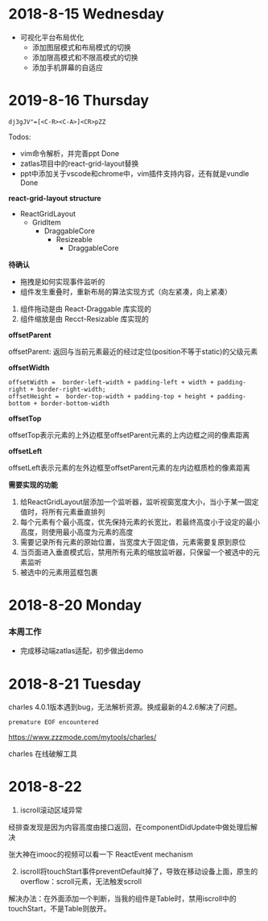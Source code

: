 # 2018-8-15 Wednesday

* 可视化平台布局优化
  * 添加图层模式和布局模式的切换
  * 添加限高模式和不限高模式的切换
  * 添加手机屏幕的自适应

# 2019-8-16 Thursday

```
dj3gJV"=[<C-R><C-A>]<CR>pZZ
```

Todos:

* vim命令解析，并完善ppt Done
* zatlas项目中的react-grid-layout替换 
* ppt中添加关于vscode和chrome中，vim插件支持内容，还有就是vundle Done

**react-grid-layout structure**

- ReactGridLayout
  - GridItem
    - DraggableCore
      - Resizeable
        - DraggableCore

**待确认**

* 拖拽是如何实现事件监听的
* 组件发生重叠时，重新布局的算法实现方式（向左紧凑，向上紧凑）

1. 组件拖动是由 React-Draggable 库实现的
2. 组件缩放是由 Recct-Resizable 库实现的

**offsetParent**

offsetParent: 返回与当前元素最近的经过定位(position不等于static)的父级元素

**offsetWidth**

```
offsetWidth =  border-left-width + padding-left + width + padding-right + border-right-width; 
offsetHeight =  border-top-width + padding-top + height + padding-bottom + border-bottom-width
```

**offsetTop**

offsetTop表示元素的上外边框至offsetParent元素的上内边框之间的像素距离

**offsetLeft**

offsetLeft表示元素的左外边框至offsetParent元素的左内边框质检的像素距离

**需要实现的功能**

1. 给ReactGridLayout层添加一个监听器，监听视窗宽度大小，当小于某一固定值时，将所有元素垂直排列
2. 每个元素有个最小高度，优先保持元素的长宽比，若最终高度小于设定的最小高度，则使用最小高度为元素的高度
3. 需要记录所有元素的原始位置，当宽度大于固定值，元素需要复原到原位
4. 当页面进入垂直模式后，禁用所有元素的缩放监听器，只保留一个被选中的元素监听
5. 被选中的元素用蓝框包裹

# 2018-8-20 Monday

### 本周工作

* 完成移动端zatlas适配，初步做出demo

# 2018-8-21 Tuesday

charles 4.0.1版本遇到bug，无法解析资源。换成最新的4.2.6解决了问题。

```
premature EOF encountered
```

https://www.zzzmode.com/mytools/charles/

charles 在线破解工具

# 2018-8-22

1. iscroll滚动区域异常

经排查发现是因为内容高度由接口返回，在componentDidUpdate中做处理后解决

张大神在imooc的视频可以看一下
ReactEvent mechanism

2. iscroll将touchStart事件preventDefault掉了，导致在移动设备上面，原生的overflow：scroll元素，无法触发scroll

解决办法：在外面添加一个判断，当我的组件是Table时，禁用iscroll中的touchStart，不是Table则放开。

